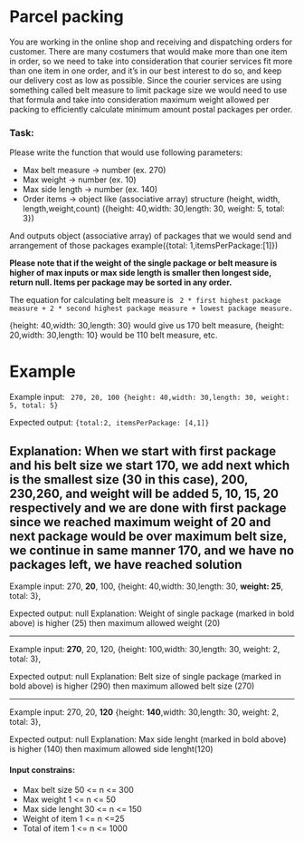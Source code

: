 # Parcel packing

You are working in the online shop and receiving and dispatching orders for customer. There are many costumers that would make more than one item in order, so we need to take into consideration that courier services fit more than one item in one order, and it’s in our best interest to do so, and keep our delivery cost as low as possible. Since the courier services are using something called belt measure to limit package size we would need to use that formula and take into consideration maximum weight allowed per packing to efficiently calculate minimum amount postal packages per order.

### Task:

Please write the function that would use following parameters:

- Max belt measure -> number (ex. 270)
- Max weight -> number (ex. 10)
- Max side length -> number (ex. 140)
- Order items -> object like (associative array) structure (height, width, length,weight,count) ({height: 40,width: 30,length: 30, weight: 5, total: 3})

And outputs object (associative array) of packages that we would send and arrangement of those packages example({total: 1,itemsPerPackage:[1]})

**Please note that if the weight of the single package or belt measure is higher of max inputs or max side length is smaller then longest side, return null. Items per package may be sorted in any order.**

The equation for calculating belt measure is ` 2 * first highest package measure + 2 * second highest package measure + lowest package measure.`

{height: 40,width: 30,length: 30} would give us 170 belt measure,
{height: 20,width: 30,length: 10} would be 110 belt measure, etc.

# Example

Example input:
` 270, 20, 100 {height: 40,width: 30,length: 30, weight: 5, total: 5}`

Expected output: `{total:2, itemsPerPackage: [4,1]}`

## Explanation: When we start with first package and his belt size we start 170, we add next which is the smallest size (30 in this case), 200, 230,260, and weight will be added 5, 10, 15, 20 respectively and we are done with first package since we reached maximum weight of 20 and next package would be over maximum belt size, we continue in same manner 170, and we have no packages left, we have reached solution

Example input:
270, **20**, 100,
{height: 40,width: 30,length: 30, **weight: 25**, total: 3},

Expected output: null
Explanation: Weight of single package (marked in bold above) is higher (25) then maximum allowed weight (20)

---

Example input:
**270**, 20, 120,
{height: 100,width: 30,length: 30, weight: 2, total: 3},

Expected output: null
Explanation: Belt size of single package (marked in bold above) is higher (290) then maximum allowed belt size (270)

---

Example input:
270, 20, **120**
{height: **140**,width: 30,length: 30, weight: 2, total: 3},

Expected output: null
Explanation: Max side lenght (marked in bold above) is higher (140) then maximum allowed side lenght(120)

#### Input constrains:

- Max belt size 50 <= n <= 300
- Max weight 1 <= n <= 50
- Max side lenght 30 <= n <= 150
- Weight of item 1 <= n <=25
- Total of item 1 <= n <= 1000
